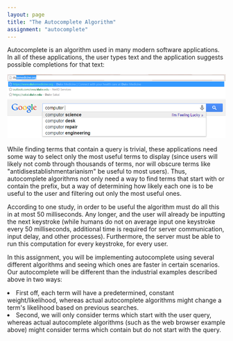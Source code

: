 ```yaml
---
layout: page
title: "The Autocomplete Algorithm"
assignment: "autocomplete"
---
```


Autocomplete is an algorithm used in many modern software applications. In all of these applications, the user types text and the application suggests possible completions for that text:

<img src="img/browser_example.png" alt="Splice">
<img src="img/google_example.png" alt="Splice">

While finding terms that contain a query is trivial, these applications need some way to select only the most useful terms to display (since users will likely not comb through thousands of terms, nor will obscure terms like "antidisestablishmentarianism" be useful to most users). Thus, autocomplete algorithms not only need a way to find terms that start with or contain the prefix, but a way of determining how likely each one is to be useful to the user and filtering out only the most useful ones.

According to one study, in order to be useful the algorithm must do all this in at most 50 milliseconds. Any longer, and the user will already be inputting the next keystroke (while humans do not on average input one keystroke every 50 milliseconds, additional time is required for server communication, input delay, and other processes). Furthermore, the server must be able to run this computation for every keystroke, for every user.

In this assignment, you will be implementing autocomplete using several different algorithms and seeing which ones are faster in certain scenarios. Our autocomplete will be different than the industrial examples described above in two ways:
<li>First off, each term will have a predetermined, constant weight/likelihood, whereas actual autocomplete algorithms might change a term's likelihood based on previous searches.</li>
<li>Second, we will only consider terms which start with the user query, whereas actual autocomplete algorithms (such as the web browser example above) might consider terms which contain but do not start with the query.</li>